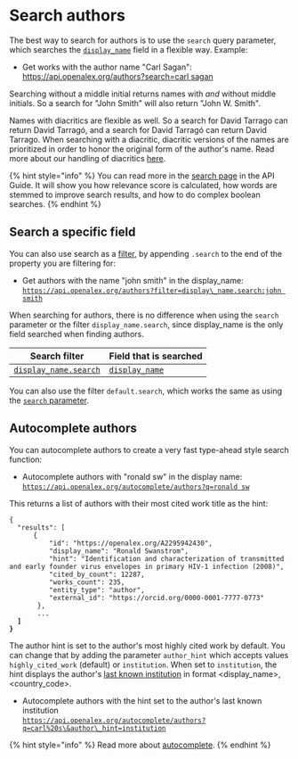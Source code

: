 # Search authors

The best way to search for authors is to use the `search` query parameter, which searches the [`display_name`](../works/work-object/#display\_name) field in a flexible way. Example:

* Get works with the author name "Carl Sagan":\
  [https://api.openalex.org/authors?search=carl sagan](https://api.openalex.org/authors?search=carl%20sagan)

Searching without a middle initial returns names with _and_ without middle initials. So a search for "John Smith" will also return "John W. Smith".&#x20;

Names with diacritics are flexible as well. So a search for David Tarrago can return David Tarragó, and a search for David Tarragó can return David Tarrago. When searching with a diacritic, diacritic versions of the names are prioritized in order to honor the original form of the author's name. Read more about our handling of diacritics [here](https://blog.ourresearch.org/author-search-in-openalex-improved-handling-of-diacritics-within-names/).

{% hint style="info" %}
You can read more in the [search page](../../how-to-use-the-api/get-lists-of-entities/search-entities.md) in the API Guide. It will show you how relevance score is calculated, how words are stemmed to improve search results, and how to do complex boolean searches.
{% endhint %}

## Search a specific field

You can also use search as a [filter](../../how-to-use-the-api/get-lists-of-entities/filter-entity-lists.md), by appending `.search` to the end of the property you are filtering for:

* Get authors with the name "john smith" in the display\_name:\
  [`https://api.openalex.org/authors?filter=display\_name.search:john smith`](https://api.openalex.org/authors?filter=display\_name.search:john%20smith)

When searching for authors, there is no difference when using the `search` parameter or the filter `display_name.search`, since display\_name is the only field searched when finding authors.

| Search filter                                                   | Field that is searched                           |
| --------------------------------------------------------------- | ------------------------------------------------ |
| [`display_name.search`](filter-authors.md#display\_name.search) | [`display_name`](author-object.md#display\_name) |

You can also use the filter `default.search`, which works the same as using the [`search` parameter](#search-authors).

## Autocomplete authors

You can autocomplete authors to create a very fast type-ahead style search function:

* Autocomplete authors with "ronald sw" in the display name:\
  [`https://api.openalex.org/autocomplete/authors?q=ronald sw`](https://api.openalex.org/autocomplete/authors?q=ronald%20sw)

This returns a list of authors with their most cited work title as the hint:

<pre class="language-json"><code class="lang-json">{ 
  "results": [
      {
          "id": "https://openalex.org/A2295942430",
          "display_name": "Ronald Swanstrom",
          "hint": "Identification and characterization of transmitted and early founder virus envelopes in primary HIV-1 infection (2008)",
          "cited_by_count": 12287,
          "works_count": 235,
          "entity_type": "author",
          "external_id": "https://orcid.org/0000-0001-7777-0773"
       },
       ...
<strong>  ]
</strong><strong>}
</strong></code></pre>

The author hint is set to the author's most highly cited work by default. You can change that by adding the parameter `author_hint`  which accepts values `highly_cited_work` (default) or `institution`.  When set to `institution`, the hint displays the author's [last known institution](author-object.md#last\_known\_institution) in format \<display\_name>, \<country\_code>.

* Autocomplete authors with the hint set to the author's last known institution\
  [`https://api.openalex.org/autocomplete/authors?q=carl%20s\&author\_hint=institution`](https://api.openalex.org/autocomplete/authors?q=carl%20s\&author\_hint=institution)

{% hint style="info" %}
Read more about [autocomplete](../../how-to-use-the-api/get-lists-of-entities/autocomplete-entities.md).
{% endhint %}
